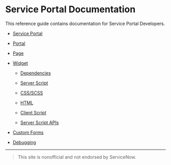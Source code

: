 # Service Portal Documentation
This reference guide contains documentation for Service Portal Developers.

+ [Service Portal](/service_portal.md)

+ [Portal](/portal.md)

+ [Page](/page.md)

+ [Widget](/widget.md)

  - [Dependencies](/Widget_Dependencies.md)

  - [Server Script](/widget_server_script.md)

  - [CSS/SCSS](/widget_css.md)
  
  - [HTML](/widget_html.md)

  - [Client Script](/widget_client_script.md)

  - [Server Script APIs](/widget_server_script_apis.md)
   
+ [Custom Forms](/custom_forms.md)

+ [Debugging](/debugging.md)
___
>This site is nonofficial and not endorsed by ServiceNow.
